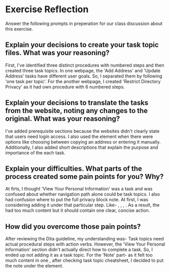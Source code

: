 # Exercise Reflection

Answer the following prompts in preperation for our class discussion about this exercise.

## Explain your decisions to create your task topic files. What was your reasoning?

First, I've identified three distinct procedures with numbered steps and then created three task topics. In one webpage, the 'Add Address' and 'Update Address' tasks have different user goals. So, I separated them by following 'one task per topic'. For the another webpage, I created 'Restrict Directory Privacy' as it had own procedure with 6 numbered steps.


## Explain your decisions to translate the tasks from the website, noting any changes to the original. What was your reasoning?

I've added prerequisite sections because the websites didn't clearly state that users need login access. I also used the <choices> element when there were options like choosing between copying an address or entering it manually. Additionally, I also added short descriptions that explain the purpose and importance of the each task.

## Explain your difficulties. What parts of the process created some pain points for you? Why?

At firts, I thought 'View Your Personal Information' was a task and was confused about whether navigation path alone could be task topics. I also had confusion where to put the full privacy block note. At first, I was considering adding it under that particular step. Like- <step>, <cmd>, <info>, <note>. As a result, the <cmd> had too much content but it should contain one clear, concise action. 

## How did you overcome those pain points?

After reviewing the Dita guideline, my understanding was- Task topics need actual procedural steps with action verbs. However, the 'View Your Personal Information' section didn't actually direct how to complete a task. So, I ended up not adding it as a task topic. For the 'Note' part- as it felt too much content in one <cmd>, after checking task topic cheatsheet, I decided to put the note under the <postreq> element. 

